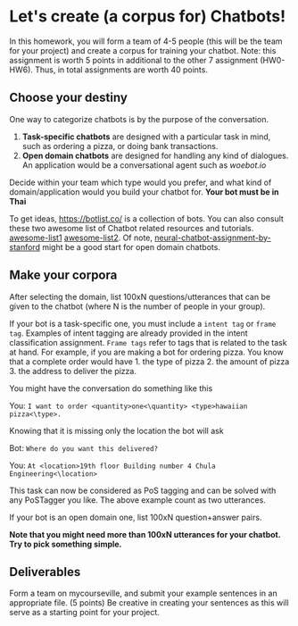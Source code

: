 # Let's create (a corpus for) Chatbots!

In this homework, you will form a team of 4-5 people (this will be the team for your project) and create a corpus for training your chatbot. Note: this assignment is worth 5 points in additional to the other 7 assignment (HW0-HW6). Thus, in total assignments are worth 40 points.

## Choose your destiny
One way to categorize chatbots is by the purpose of the conversation. 

1. **Task-specific chatbots** are designed with a particular task in mind, such as ordering a pizza, or doing bank transactions. 
2. **Open domain chatbots** are designed for handling any kind of dialogues. An application would be a conversational agent such as *woebot.io*

Decide within your team which type would you prefer, and what kind of domain/application would you build your chatbot for. **Your bot must be in Thai**

To get ideas, https://botlist.co/ is a collection of bots. You can also consult these two awesome list of Chatbot related resources and tutorials. [awesome-list1](https://github.com/fendouai/Awesome-Chatbot) [awesome-list2](https://github.com/JStumpp/awesome-chatbots). Of note, [neural-chatbot-assignment-by-stanford](https://github.com/chiphuyen/stanford-tensorflow-tutorials/tree/master/assignments/chatbot) might be a good start for open domain chatbots.

## Make your corpora
After selecting the domain, list 100xN questions/utterances that can be given to the chatbot (where N is the number of people in your group). 

If your bot is a task-specific one, you must include a `intent tag` or `frame tag`. Examples of intent tagging are already provided in the intent classification assignment. `Frame tags` refer to tags that is related to the task at hand. For example, if you are making a bot for ordering pizza. You know that a complete order would have 1. the type of pizza 2. the amount of pizza 3. the address to deliver the pizza.

You might have the conversation do something like this

You: `I want to order <quantity>one<\quantity> <type>hawaiian pizza<\type>.`

Knowing that it is missing only the location the bot will ask

Bot: `Where do you want this delivered?`

You: `At <location>19th floor Building number 4 Chula Engineering<\location>`

This task can now be considered as PoS tagging and can be solved with any PoSTagger you like. The above example count as two utterances. 

If your bot is an open domain one, list 100xN question+answer pairs.

**Note that you might need more than 100xN utterances for your chatbot. Try to pick something simple.**

## Deliverables
Form a team on mycourseville, and submit your example sentences in an appropriate file. (5 points)
Be creative in creating your sentences as this will serve as a starting point for your project. 
